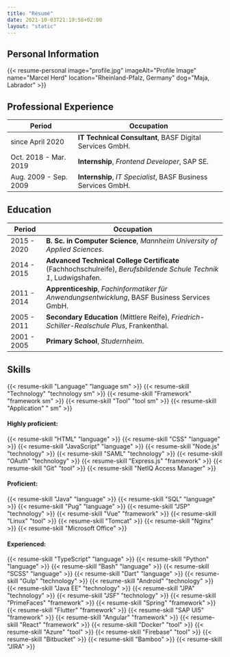 ```yaml
---
title: "Résumé"
date: 2021-10-03T21:19:58+02:00
layout: "static"
---
```


## Personal Information

{{< resume-personal image="profile.jpg" imageAlt="Profile Image" name="Marcel Herd" location="Rheinland-Pfalz, Germany" dog="Maja, Labrador" >}}

## Professional Experience

| Period                | Occupation                                                    |
| --------------------- | ------------------------------------------------------------- |
| since April 2020      | **IT Technical Consultant**, BASF Digital Services GmbH.      |
| Oct. 2018 - Mar. 2019 | **Internship**, _Frontend Developer_, SAP SE.                 |
| Aug. 2009 - Sep. 2009 | **Internship**, _IT Specialist_, BASF Business Services GmbH. |

## Education

| Period      | Occupation                                                                                                        |
| ----------- | ----------------------------------------------------------------------------------------------------------------- |
| 2015 - 2020 | **B. Sc. in Computer Science**, _Mannheim University of Applied Sciences_.                                        |
| 2014 - 2015 | **Advanced Technical College Certificate** (Fachhochschulreife), _Berufsbildende Schule Technik 1_, Ludwigshafen. |
| 2011 - 2014 | **Apprenticeship**, _Fachinformatiker für Anwendungsentwicklung_, BASF Business Services GmbH.                    |
| 2005 - 2011 | **Secondary Education** (Mittlere Reife), _Friedrich-Schiller-Realschule Plus_, Frankenthal.                      |
| 2001 - 2005 | **Primary School**, _Studernheim_.                                                                                |

## Skills

{{< resume-skill "Language" "language sm" >}} {{< resume-skill "Technology" "technology sm" >}} {{< resume-skill "Framework" "framework sm" >}} {{< resume-skill "Tool" "tool sm" >}} {{< resume-skill "Application" " sm" >}}

#### Highly proficient:

{{< resume-skill "HTML" "language" >}} {{< resume-skill "CSS" "language" >}} {{< resume-skill "JavaScript" "language" >}} {{< resume-skill "Node.js" "technology" >}} {{< resume-skill "SAML" "technology" >}} {{< resume-skill "OAuth" "technology" >}} {{< resume-skill "Express.js" "framework" >}} {{< resume-skill "Git" "tool" >}} {{< resume-skill "NetIQ Access Manager" >}}

#### Proficient:

{{< resume-skill "Java" "language" >}} {{< resume-skill "SQL" "language" >}} {{< resume-skill "Pug" "language" >}} {{< resume-skill "JSP" "technology" >}} {{< resume-skill "Vue" "framework" >}} {{< resume-skill "Linux" "tool" >}} {{< resume-skill "Tomcat" >}} {{< resume-skill "Nginx" >}} {{< resume-skill "Microsoft Office" >}}

#### Experienced:

{{< resume-skill "TypeScript" "language" >}} {{< resume-skill "Python" "language" >}} {{< resume-skill "Bash" "language" >}} {{< resume-skill "SCSS" "language" >}} {{< resume-skill "Dart" "language" >}} {{< resume-skill "Gulp" "technology" >}} {{< resume-skill "Android" "technology" >}} {{< resume-skill "Java EE" "technology" >}} {{< resume-skill "JPA" "technology" >}} {{< resume-skill "JSF" "technology" >}} {{< resume-skill "PrimeFaces" "framework" >}} {{< resume-skill "Spring" "framework" >}} {{< resume-skill "Flutter" "framework" >}} {{< resume-skill "SAP UI5" "framework" >}} {{< resume-skill "Angular" "framework" >}} {{< resume-skill "React" "framework" >}} {{< resume-skill "Docker" "tool" >}} {{< resume-skill "Azure" "tool" >}} {{< resume-skill "Firebase" "tool" >}} {{< resume-skill "Bitbucket" >}} {{< resume-skill "Bamboo" >}} {{< resume-skill "JIRA" >}}
